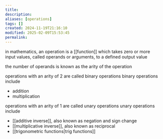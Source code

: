 ```yaml
---
title: 
description: 
aliases: [operations]
tags: []
created: 2024-11-19T21:16:10
modified: 2025-02-09T15:53:45
permalink:
---
```


in mathematics, an operation is a [[function]] which takes zero or more input values, called operands or arguments, to a defined output value

the number of operands is known as the arity of the operation

operations with an arity of 2 are called binary operations
binary operations include
- addition
- multiplication

operations with an arity of 1 are called unary operations
unary operations include
- [[additive inverse]], also known as negation and sign change
- [[multiplicative inverse]], also known as reciprocal
- [[trigonometric functions|trig functions]]
